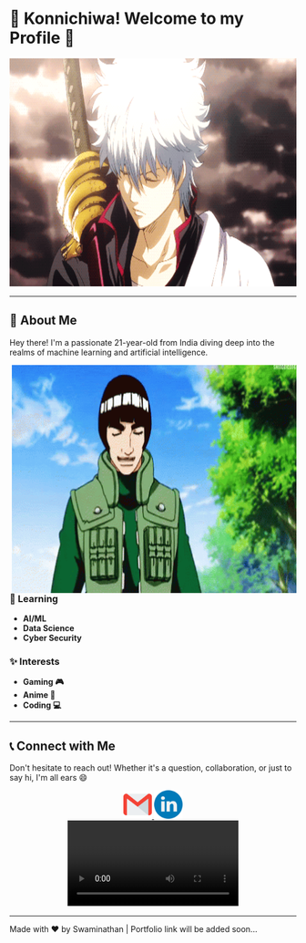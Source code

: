 # 👋 Konnichiwa! Welcome to my Profile 👋

<div align="center">
  <img src="https://github.com/Swamibhuvanesan/Swamibhuvanesan/blob/main/Resourse/gintoki-wave.gif" width="700" height="400" alt="GIF">
</div>

---

## 💬 About Me

Hey there! I'm a passionate 21-year-old from India diving deep into the realms of machine learning and artificial intelligence.

<img align="right" src="https://github.com/Swamibhuvanesan/Swamibhuvanesan/blob/main/Resourse/goodjob-thumbsup.gif" width="500" height="400" alt="GIF">

### 🚀 Learning

- **AI/ML**
- **Data Science**
- **Cyber Security**

### ✨ Interests

- **Gaming 🎮**
- **Anime 🍱**
- **Coding 💻**

---

## 📞 Connect with Me

Don't hesitate to reach out! Whether it's a question, collaboration, or just to say hi, I'm all ears 😄

<div align="center">
  <a href="mailto:swamibhuvanesan@gmail.com">
    <img src="https://github.com/Swamibhuvanesan/Swamibhuvanesan/blob/main/Resourse/Icons/gmail.png" width="50" height="50" alt="Gmail">
  </a>
  <a href="https://www.linkedin.com/in/swami--nathan/">
    <img src="https://github.com/Swamibhuvanesan/Swamibhuvanesan/blob/main/Resourse/Icons/linkedin.png" width="50" height="50" alt="LinkedIn">
  </a>
  <div align="center">
   <video controls autoplay>
  <source src="https://github.com/Swamibhuvanesan/Swamibhuvanesan/blob/main/Resourse/usopp leaves.mp4" type="video/mp4">
   </video>
</div>
</div>

---

Made with ❤️ by Swaminathan | Portfolio link will be added soon...
